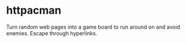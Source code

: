 httpacman
=========

Turn random web pages into a game board to run around on and avoid enemies.  Escape through hyperlinks.
